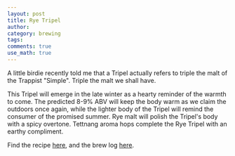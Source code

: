 ```yaml
---
layout: post
title: Rye Tripel
author:
category: brewing
tags: 
comments: true
use_math: true
---
```


A little birdie recently told me that a Tripel actually refers to triple the
malt of the Trappist "Simple". Triple the malt we shall have. 

This Tripel will emerge in the late winter as a hearty reminder of the warmth to
come. The predicted 8-9\% ABV will keep the body warm as we claim the outdoors
once again, while the lighter body of the Tripel will remind the consumer of the
promised summer. Rye malt will polish the Tripel's body with a spicy overtone.
Tettnang aroma hops complete the Rye Tripel with an earthy compliment.

Find the recipe [here](https://www.brewtoad.com/recipes/rye-tripel-442fca), and
the brew log
[here](https://www.brewtoad.com/recipes/rye-tripel-442fca/brew-logs/138796).






